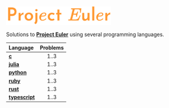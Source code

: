 [euler]: https://projecteuler.net

[<img height="50px" src=".github/assets/logo.svg" />][euler]

Solutions to [**Project Euler**][euler] using several programming languages.

| Language                                  | Problems |
| :---------------------------------------- | :------: |
| [**c**](./solutions/c/)                   |   1..3   |
| [**julia**](./solutions/julia/)           |   1..3   |
| [**python**](./solutions/python/)         |   1..3   |
| [**ruby**](./solutions/ruby/)             |   1..3   |
| [**rust**](./solutions/rust/)             |   1..3   |
| [**typescript**](./solutions/typescript/) |   1..3   |

